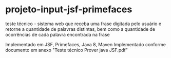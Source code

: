 # projeto-input-jsf-primefaces
teste técnico - sistema web que receba uma frase digitada pelo usuário e retorne a quantidade de palavras distintas, bem como a quantidade de ocorrências de cada palavra encontrada na frase

Implementado em JSF, Primefaces, Java 8, Maven
Implementado conforme documento em anexo "Teste técnico Prover java JSF.pdf"

